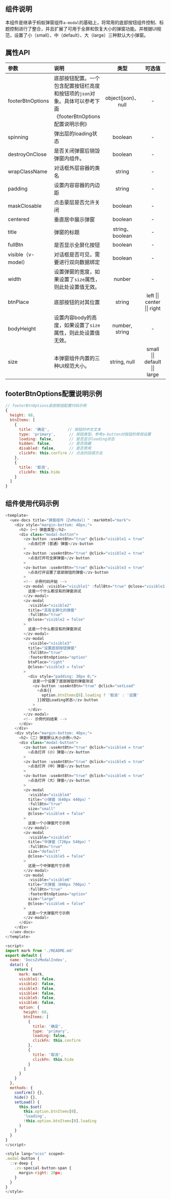 ## 组件说明

本组件是继承于蚂蚁弹窗组件`a-modal`的基础上，将常用的底部按钮组件控制、标题控制进行了整合，并且扩展了可用于全屏和恢复大小的弹窗功能。并根据UI规范，设置了小（small）、中（default）、大（large）三种默认大小弹窗。

## 属性API

| 参数          | 说明                     | 类型   | 可选值 | 默认值 |
| :------------ | :----------------------- | :-----: | :-----: | :----- |
| footerBtnOptions | 底部按钮配置。一个包含配置按钮栏高度和按钮项的`json`对象。具体可以参考下面《footerBtnOptions配置说明示例》 | object(json)、null | - | null |
| spinning | 弹出层的loading状态 | boolean | - | false |
| destroyOnClose | 是否关闭弹窗后销毁弹窗内组件。 | boolean | - | true |
| wrapClassName | 对话框外层容器的类名 | string | - | - |
| padding | 设置内容容器的内边距 | string | - | 24px |
| maskClosable | 	点击蒙层是否允许关闭 | boolean | - | false |
| centered | 垂直居中展示弹窗 | boolean | - | true |
| title | 弹窗的标题 | string、boolean | - | false |
| fullBtn | 是否显示全屏化按钮 | boolean | - | true |
| visible（v-model） | 对话框是否可见，需要进行双向数据绑定 | boolean | - | - |
| width | 设置弹窗的宽度，如果设置了`size`属性，则此处设置值无效。 | nunber | - | 520 |
| btnPlace | 底部按钮的对其位置 | string | left \|\| center \|\| right | center |
| bodyHeight | 设置内容body的高度，如果设置了`size`属性，则此处设置值无效。 | number, string | - | 'auto' |
| size | 本弹窗组件内置的三种UI规范大小。 | string, null | small \|\| default \|\| large | null |

## footerBtnOptions配置说明示例

```javascript
// footerBtnOptions底部按钮配置代码示例
{
  height: 68,
  btnItems: [
    {
      title: '确定',        // 按钮的中文文本
      type: 'primary',      // 按钮类型，参考a-button对按钮的常规设置
      loading: false,       // 是否显示loading状态
      hidden: false,        // 是否隐藏
      disabled: false,      // 是否禁用
      clickFn: this.confirm // 点击的回调方法
    },
    {
      title: '取消',
      clickFn: this.hide
    }
  ]
}
```

## 组件使用代码示例

```javascript
<template>
  <uev-docs title="弹窗组件（ZvModal）" :markHtml="mark">
    <div style="margin-bottom: 40px;">
      <h2>（一）弹窗类型</h2>
      <div class="modal-button">
        <zv-button :useAntBtn="true" @click="visible1 = true"
          >点击打开（普通）弹窗</zv-button
        >
        <zv-button :useAntBtn="true" @click="visible2 = true"
          >点击打开可全屏弹窗</zv-button
        >
        <zv-button :useAntBtn="true" @click="visible3 = true"
          >点击打开设置了底部按钮的弹窗</zv-button
        >
        <!-- 示例代码开始 -->
        <zv-modal :visible="visible1" :fullBtn="true" @close="visible1 = false">
          这是一个什么都没有的弹窗测试
        </zv-modal>
        <zv-modal
          :visible="visible2"
          title="具有全屏化的弹窗"
          :fullBtn="true"
          @close="visible2 = false"
        >
          这是一个什么都没有的弹窗测试
        </zv-modal>
        <zv-modal
          :visible="visible3"
          title="设置底部按钮弹窗"
          :fullBtn="true"
          :footerBtnOptions="option"
          btnPlace="right"
          @close="visible3 = false"
        >
          <div style="padding: 30px 0;">
            这是一个设置了底部按钮的弹窗测试
            <zv-button :useAntBtn="true" @click="setLoad"
              >点击{{
                option.btnItems[0].loading ? '取消' : '设置'
              }}按钮Loading状态</zv-button
            >
          </div>
        </zv-modal>
        <!-- 示例代码结束 -->
      </div>
    </div>
    <div style="margin-bottom: 40px;">
      <h2>（二）弹窗默认大小示例</h2>
      <div class="modal-button">
        <zv-button :useAntBtn="true" @click="visible4 = true"
          >点击打开（小）弹窗</zv-button
        >
        <zv-button :useAntBtn="true" @click="visible5 = true"
          >点击打开（中）弹窗</zv-button
        >
        <zv-button :useAntBtn="true" @click="visible6 = true"
          >点击打开（大）弹窗</zv-button
        >
        <zv-modal
          :visible="visible4"
          title="小弹窗（640px 440px）"
          :fullBtn="true"
          size="small"
          @close="visible4 = false"
        >
          这是一个小弹窗尺寸示例
        </zv-modal>
        <zv-modal
          :visible="visible5"
          title="中弹窗（720px 540px）"
          :fullBtn="true"
          size="default"
          @close="visible5 = false"
        >
          这是一个中弹窗尺寸示例
        </zv-modal>
        <zv-modal
          :visible="visible6"
          title="大弹窗（880px 700px）"
          :fullBtn="true"
          :footerBtnOptions="option"
          size="large"
          @close="visible6 = false"
        >
          这是一个大弹窗尺寸示例
        </zv-modal>
      </div>
    </div>
  </uev-docs>
</template>

<script>
import mark from './README.md'
export default {
  name: 'DocsZvModalIndex',
  data() {
    return {
      mark: mark,
      visible1: false,
      visible2: false,
      visible3: false,
      visible4: false,
      visible5: false,
      visible6: false,
      option: {
        height: 68,
        btnItems: [
          {
            title: '确定',
            type: 'primary',
            loading: false,
            clickFn: this.confirm
          },
          {
            title: '取消',
            clickFn: this.hide
          }
        ]
      }
    }
  },
  methods: {
    confirm() {},
    hide() {},
    setLoad() {
      this.$set(
        this.option.btnItems[0],
        'loading',
        !this.option.btnItems[0].loading
      )
    }
  }
}
</script>

<style lang="scss" scoped>
.modal-button {
  ::v-deep {
    .zv-special-button-span {
      margin-right: 20px;
    }
  }
}
</style>
```